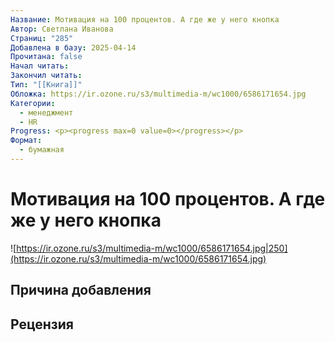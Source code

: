 ```yaml
---
Название: Мотивация на 100 процентов. А где же у него кнопка
Автор: Светлана Иванова
Страниц: "285"
Добавлена в базу: 2025-04-14
Прочитана: false
Начал читать: 
Закончил читать: 
Тип: "[[Книга]]"
Обложка: https://ir.ozone.ru/s3/multimedia-m/wc1000/6586171654.jpg
Категории:
  - менеджмент
  - HR
Progress: <p><progress max=0 value=0></progress></p>
Формат:
  - бумажная
---
```

# Мотивация на 100 процентов. А где же у него кнопка

![https://ir.ozone.ru/s3/multimedia-m/wc1000/6586171654.jpg|250](https://ir.ozone.ru/s3/multimedia-m/wc1000/6586171654.jpg)

## Причина добавления


## Рецензия